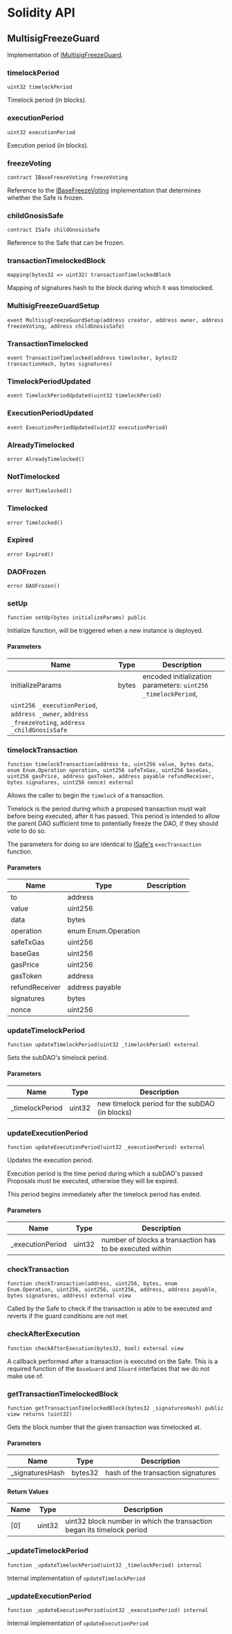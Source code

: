# Solidity API

## MultisigFreezeGuard

Implementation of [IMultisigFreezeGuard](./interfaces/IMultisigFreezeGuard.md).

### timelockPeriod

```solidity
uint32 timelockPeriod
```

Timelock period (in blocks).

### executionPeriod

```solidity
uint32 executionPeriod
```

Execution period (in blocks).

### freezeVoting

```solidity
contract IBaseFreezeVoting freezeVoting
```

Reference to the [IBaseFreezeVoting](./interfaces/IBaseFreezeVoting.md)
implementation that determines whether the Safe is frozen.

### childGnosisSafe

```solidity
contract ISafe childGnosisSafe
```

Reference to the Safe that can be frozen.

### transactionTimelockedBlock

```solidity
mapping(bytes32 => uint32) transactionTimelockedBlock
```

Mapping of signatures hash to the block during which it was timelocked.

### MultisigFreezeGuardSetup

```solidity
event MultisigFreezeGuardSetup(address creator, address owner, address freezeVoting, address childGnosisSafe)
```

### TransactionTimelocked

```solidity
event TransactionTimelocked(address timelocker, bytes32 transactionHash, bytes signatures)
```

### TimelockPeriodUpdated

```solidity
event TimelockPeriodUpdated(uint32 timelockPeriod)
```

### ExecutionPeriodUpdated

```solidity
event ExecutionPeriodUpdated(uint32 executionPeriod)
```

### AlreadyTimelocked

```solidity
error AlreadyTimelocked()
```

### NotTimelocked

```solidity
error NotTimelocked()
```

### Timelocked

```solidity
error Timelocked()
```

### Expired

```solidity
error Expired()
```

### DAOFrozen

```solidity
error DAOFrozen()
```

### setUp

```solidity
function setUp(bytes initializeParams) public
```

Initialize function, will be triggered when a new instance is deployed.

#### Parameters

| Name | Type | Description |
| ---- | ---- | ----------- |
| initializeParams | bytes | encoded initialization parameters: `uint256 _timelockPeriod`, `uint256 _executionPeriod`, `address _owner`, `address _freezeVoting`, `address _childGnosisSafe` |

### timelockTransaction

```solidity
function timelockTransaction(address to, uint256 value, bytes data, enum Enum.Operation operation, uint256 safeTxGas, uint256 baseGas, uint256 gasPrice, address gasToken, address payable refundReceiver, bytes signatures, uint256 nonce) external
```

Allows the caller to begin the `timelock` of a transaction.

Timelock is the period during which a proposed transaction must wait before being
executed, after it has passed.  This period is intended to allow the parent DAO
sufficient time to potentially freeze the DAO, if they should vote to do so.

The parameters for doing so are identical to [ISafe's](./ISafe.md) `execTransaction` function.

#### Parameters

| Name | Type | Description |
| ---- | ---- | ----------- |
| to | address |  |
| value | uint256 |  |
| data | bytes |  |
| operation | enum Enum.Operation |  |
| safeTxGas | uint256 |  |
| baseGas | uint256 |  |
| gasPrice | uint256 |  |
| gasToken | address |  |
| refundReceiver | address payable |  |
| signatures | bytes |  |
| nonce | uint256 |  |

### updateTimelockPeriod

```solidity
function updateTimelockPeriod(uint32 _timelockPeriod) external
```

Sets the subDAO's timelock period.

#### Parameters

| Name | Type | Description |
| ---- | ---- | ----------- |
| _timelockPeriod | uint32 | new timelock period for the subDAO (in blocks) |

### updateExecutionPeriod

```solidity
function updateExecutionPeriod(uint32 _executionPeriod) external
```

Updates the execution period.

Execution period is the time period during which a subDAO's passed Proposals must be executed,
otherwise they will be expired.

This period begins immediately after the timelock period has ended.

#### Parameters

| Name | Type | Description |
| ---- | ---- | ----------- |
| _executionPeriod | uint32 | number of blocks a transaction has to be executed within |

### checkTransaction

```solidity
function checkTransaction(address, uint256, bytes, enum Enum.Operation, uint256, uint256, uint256, address, address payable, bytes signatures, address) external view
```

Called by the Safe to check if the transaction is able to be executed and reverts
if the guard conditions are not met.

### checkAfterExecution

```solidity
function checkAfterExecution(bytes32, bool) external view
```

A callback performed after a transaction is executed on the Safe. This is a required
function of the `BaseGuard` and `IGuard` interfaces that we do not make use of.

### getTransactionTimelockedBlock

```solidity
function getTransactionTimelockedBlock(bytes32 _signaturesHash) public view returns (uint32)
```

Gets the block number that the given transaction was timelocked at.

#### Parameters

| Name | Type | Description |
| ---- | ---- | ----------- |
| _signaturesHash | bytes32 | hash of the transaction signatures |

#### Return Values

| Name | Type | Description |
| ---- | ---- | ----------- |
| [0] | uint32 | uint32 block number in which the transaction began its timelock period |

### _updateTimelockPeriod

```solidity
function _updateTimelockPeriod(uint32 _timelockPeriod) internal
```

Internal implementation of `updateTimelockPeriod`

### _updateExecutionPeriod

```solidity
function _updateExecutionPeriod(uint32 _executionPeriod) internal
```

Internal implementation of `updateExecutionPeriod`

